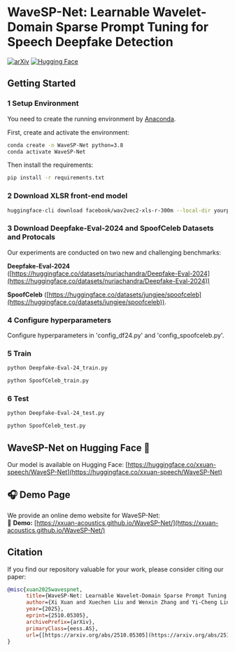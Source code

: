 # WaveSP-Net: Learnable Wavelet-Domain Sparse Prompt Tuning for Speech Deepfake Detection

[![arXiv](https://img.shields.io/badge/arXiv-2510.05305v1-b31b1b.svg)](https://arxiv.org/abs/2510.05305) [![Hugging Face](https://img.shields.io/badge/%F0%9F%A4%97%20Hugging%20Face-Models-blue)](https://huggingface.co/xxuan-speech/WaveSP-Net)

## Getting Started

### 1 Setup Environment
You need to create the running environment by [Anaconda](https://www.anaconda.com/).

First, create and activate the environment:

```bash
conda create -n WaveSP-Net python=3.8
conda activate WaveSP-Net
```
Then install the requirements:

```bash
pip install -r requirements.txt
```
### 2 Download XLSR front-end model

```bash
huggingface-cli download facebook/wav2vec2-xls-r-300m --local-dir yourpath/huggingface/wav2vec2-xls-r-300m/
```

### 3 Download Deepfake-Eval-2024 and SpoofCeleb Datasets and Protocals

Our experiments are conducted on two new and challenging benchmarks:  

**Deepfake-Eval-2024** ([https://huggingface.co/datasets/nuriachandra/Deepfake-Eval-2024](https://huggingface.co/datasets/nuriachandra/Deepfake-Eval-2024)) 

**SpoofCeleb** ([https://huggingface.co/datasets/jungjee/spoofceleb](https://huggingface.co/datasets/jungjee/spoofceleb)).

### 4 Configure hyperparameters

Configure hyperparameters in 'config_df24.py' and 'config_spoofceleb.py'.

### 5 Train

```bash
python Deepfake-Eval-24_train.py
```

```bash
python SpoofCeleb_train.py
```

### 6 Test

```bash
python Deepfake-Eval-24_test.py
```

```bash
python SpoofCeleb_test.py
```


## WaveSP-Net on Hugging Face 🤗

Our model is available on Hugging Face: [https://huggingface.co/xxuan-speech/WaveSP-Net](https://huggingface.co/xxuan-speech/WaveSP-Net)


## 🎧 Demo Page

We provide an online demo website for WaveSP-Net:  
🔗 **Demo:** [https://xxuan-acoustics.github.io/WaveSP-Net/](https://xxuan-acoustics.github.io/WaveSP-Net/)



## Citation

If you find our repository valuable for your work, please consider citing our paper:

```bibtex
@misc{xuan2025wavespnet,
      title={WaveSP-Net: Learnable Wavelet-Domain Sparse Prompt Tuning for Speech Deepfake Detection},
      author={Xi Xuan and Xuechen Liu and Wenxin Zhang and Yi-Cheng Lin and Xiaojian Lin and Tomi Kinnunen},
      year={2025},
      eprint={2510.05305},
      archivePrefix={arXiv},
      primaryClass={eess.AS},
      url={[https://arxiv.org/abs/2510.05305](https://arxiv.org/abs/2510.05305)},
}

